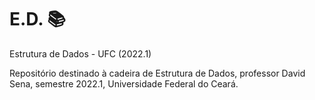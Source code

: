 # E.D. :books:

Estrutura de Dados - UFC (2022.1)

Repositório destinado à cadeira de Estrutura de Dados, professor David Sena, semestre 2022.1, Universidade Federal do Ceará.
